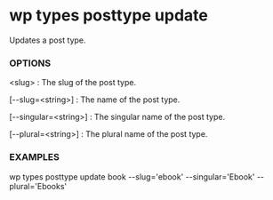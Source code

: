 # wp types posttype update

Updates a post type.

### OPTIONS

&lt;slug&gt;
: The slug of the post type.

[\--slug=&lt;string&gt;]
: The name of the post type.

[\--singular=&lt;string&gt;]
: The singular name of the post type.

[\--plural=&lt;string&gt;]
: The plural name of the post type.

### EXAMPLES

   wp types posttype update book --slug='ebook' --singular='Ebook' --plural='Ebooks'



